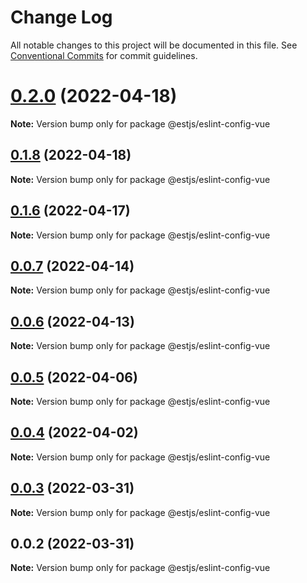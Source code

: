 # Change Log

All notable changes to this project will be documented in this file.
See [Conventional Commits](https://conventionalcommits.org) for commit guidelines.

# [0.2.0](https://github.com/estjs/eslint-config/compare/v0.1.8...v0.2.0) (2022-04-18)

**Note:** Version bump only for package @estjs/eslint-config-vue





## [0.1.8](https://github.com/estjs/eslint-config/compare/v0.1.7...v0.1.8) (2022-04-18)

**Note:** Version bump only for package @estjs/eslint-config-vue





## [0.1.6](https://github.com/estjs/eslint-config/compare/v0.1.5...v0.1.6) (2022-04-17)

**Note:** Version bump only for package @estjs/eslint-config-vue





## [0.0.7](https://github.com/ventjs/eslint-config/compare/v0.0.6...v0.0.7) (2022-04-14)

**Note:** Version bump only for package @estjs/eslint-config-vue





## [0.0.6](https://github.com/ventjs/eslint-config/compare/v0.0.5...v0.0.6) (2022-04-13)

**Note:** Version bump only for package @estjs/eslint-config-vue





## [0.0.5](https://github.com/ventjs/eslint-config/compare/v0.0.4...v0.0.5) (2022-04-06)

**Note:** Version bump only for package @estjs/eslint-config-vue





## [0.0.4](https://github.com/ventjs/eslint-config/compare/v0.0.3...v0.0.4) (2022-04-02)

**Note:** Version bump only for package @estjs/eslint-config-vue





## [0.0.3](https://github.com/estjs/eslint-config/compare/v0.0.2...v0.0.3) (2022-03-31)

**Note:** Version bump only for package @estjs/eslint-config-vue





## 0.0.2 (2022-03-31)

**Note:** Version bump only for package @estjs/eslint-config-vue
